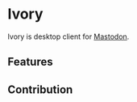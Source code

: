 # Ivory

Ivory is desktop client for [Mastodon](https://github.com/tootsuite/mastodon).

## Features

## Contribution